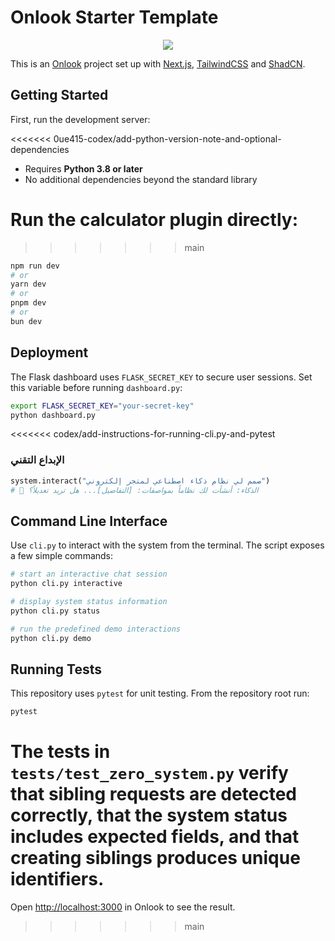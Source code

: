 # Onlook Starter Template

<p align="center">
  <img src="app/favicon.ico" />
</p>

This is an [Onlook](https://onlook.com/) project set up with
[Next.js](https://nextjs.org/), [TailwindCSS](https://tailwindcss.com/) and
[ShadCN](https://ui.shadcn.com).

## Getting Started

First, run the development server:

  <<<<<<< 0ue415-codex/add-python-version-note-and-optional-dependencies
  * Requires **Python 3.8 or later**
  * No additional dependencies beyond the standard library

  Run the calculator plugin directly:
  =======
>>> >>>> main
```bash
npm run dev
# or
yarn dev
# or
pnpm dev
# or
bun dev
```

## Deployment

The Flask dashboard uses `FLASK_SECRET_KEY` to secure user sessions. Set this
variable before running `dashboard.py`:

```bash
export FLASK_SECRET_KEY="your-secret-key"
python dashboard.py
```


  <<<<<<< codex/add-instructions-for-running-cli.py-and-pytest
  ### الإبداع التقني
  ```python
  system.interact("صمم لي نظام ذكاء اصطناعي لمتجر إلكتروني")
  # 🤖 الذكاء: أنشأت لك نظاماً بمواصفات: [التفاصيل]... هل تريد تعديلاً؟
  ```

  ## Command Line Interface

  Use `cli.py` to interact with the system from the terminal. The script exposes a
  few simple commands:

  ```bash
  # start an interactive chat session
  python cli.py interactive

  # display system status information
  python cli.py status

  # run the predefined demo interactions
  python cli.py demo
  ```

  ## Running Tests

  This repository uses `pytest` for unit testing. From the repository root run:

  ```bash
  pytest
  ```

  The tests in `tests/test_zero_system.py` verify that sibling requests are
  detected correctly, that the system status includes expected fields, and that
  creating siblings produces unique identifiers.
  =======
  Open [http://localhost:3000](http://localhost:3000) in Onlook to see the result.
  >>>>>>> main
